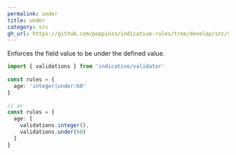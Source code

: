 ```yaml
---
permalink: under
title: under
category: src
gh_url: https://github.com/poppinss/indicative-rules/tree/develop/src/validations/number/under.ts
---
```


Enforces the field value to be under the defined value.
 
```ts
import { validations } from 'indicative/validator'
 
const rules = {
  age: 'integer|under:60'
}
 
// or
const rules = {
  age: [
    validations.integer(),
    validations.under(60)
  ]
}
```